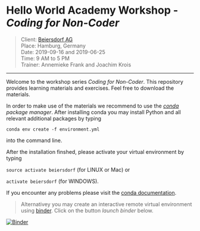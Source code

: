 # Hello World Academy Workshop - _Coding for Non-Coder_

> Client: [Beiersdorf AG](https://www.beiersdorf.de/)   
> Place: Hamburg, Germany   
> Date:  2019-09-16 and 2019-06-25   
> Time: 9 AM to 5 PM  
> Trainer: Annemieke Frank and Joachim Krois

***

Welcome to the workshop series _Coding for Non-Coder_. This repository provides learning materials and exercises. Feel free to download the materials.

In order to make use of the materials we recommend to use the [_conda_](https://conda.io/docs/) _package manager_. After installing conda you may install Python and all relevant additional packages by typing 

`conda env create -f environment.yml`

into the command line.

After the installation finshed, please activate your virtual environment by typing 

`source activate beiersdorf` (for LINUX or Mac) or

`activate beiersdorf` (for WINDOWS). 

If you encounter any problems please visit the [conda documentation](https://conda.io/docs/user-guide/tasks/manage-environments.html#). 

> Alternativey you may create an interactive remote virtual environment using [binder](https://mybinder.org/). Click on the button _launch binder_ below.

[![Binder](https://mybinder.org/badge_logo.svg)](https://mybinder.org/v2/gh/hello-world-academy/beiersdorf-2019/master?urlpath=lab/)
